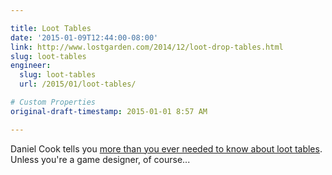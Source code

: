 ```yaml
---

title: Loot Tables
date: '2015-01-09T12:44:00-08:00'
link: http://www.lostgarden.com/2014/12/loot-drop-tables.html
slug: loot-tables
engineer:
  slug: loot-tables
  url: /2015/01/loot-tables/

# Custom Properties
original-draft-timestamp: 2015-01-01 8:57 AM

---
```


Daniel Cook tells you [more than you ever needed to know about loot tables][post-link]. Unless you're a game designer, of course...

[post-link]: http://www.lostgarden.com/2014/12/loot-drop-tables.html
